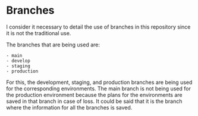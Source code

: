 # Branches

I consider it necessary to detail the use of branches in this repository since it is not the traditional use.

The branches that are being used are:

```
- main
- develop
- staging
- production
```

For this, the development, staging, and production branches are being used for the corresponding environments. The main branch is not being used for the production environment because the plans for the environments are saved in that branch in case of loss. It could be said that it is the branch where the information for all the branches is saved.



